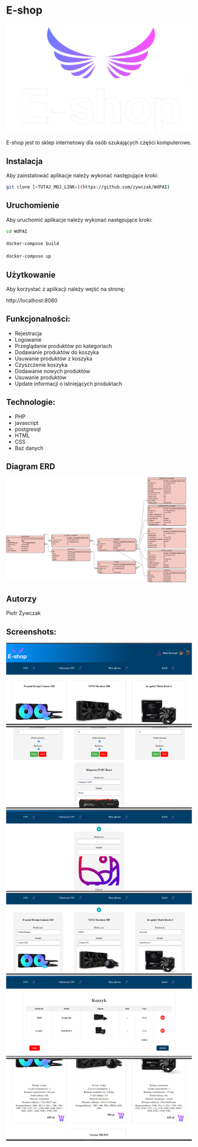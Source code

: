 # E-shop
![Logo Projektu](https://github.com/zywczak/WdPAI/blob/main/public/img/logo1.png)

E-shop jest to sklep internetowy dla osób szukających części komputerowe.


## Instalacja

Aby zainstalować aplikacje należy wykonać następujące kroki:
```bash
git clone [<TUTAJ_MOJ_LINK>](https://github.com/zywczak/WdPAI)
```

## Uruchomienie

Aby uruchomić aplikacje należy wykonać następujące kroki:

```bash
cd WdPAI

docker-compose build

docker-compose up
```

## Użytkowanie

Aby korzystać z aplikacji należy wejść na stronę:

http://localhost:8080

## Funkcjonalności:
- Rejestracja
- Logowanie
- Przeglądanie produktów po kategoriach
- Dodawanie produktów do koszyka 
- Usuwanie produktów z koszyka
- Czyszczenie koszyka
- Dodawanie nowych produktów
- Usuwanie produktów
- Update informacji o istniejących produktach

## Technologie:
- PHP
- javascript
- postgresql
- HTML
- CSS
- Baz danych

## Diagram ERD
![Diagram_ERD](https://github.com/zywczak/WdPAI/blob/main/Diagram%20ERD.png)

## Autorzy
Piotr Żywczak

## Screenshots:
![SS1](https://github.com/zywczak/WdPAI/blob/main/screenshot1.png)
![SS2](https://github.com/zywczak/WdPAI/blob/main/screenshot2.png)
![SS3](https://github.com/zywczak/WdPAI/blob/main/screenshot3.png)
![SS4](https://github.com/zywczak/WdPAI/blob/main/screenshot4.png)
![SS5](https://github.com/zywczak/WdPAI/blob/main/screenshot5.png)
![SS6](https://github.com/zywczak/WdPAI/blob/main/screenshot6.png)
